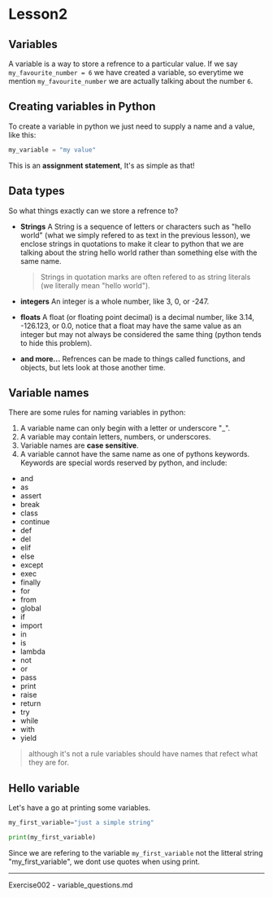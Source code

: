 # Lesson2

## Variables

A variable is a way to store a refrence to a particular value.
If we say `my_favourite_number = 6` we have created a variable, so everytime we
mention `my_favourite_number` we are actually talking about the number `6`.

## Creating variables in Python

To create a variable in python we just need to supply a name and a value,
like this:
```python
my_variable = "my value"
```
This is an __assignment statement__, It's as simple as that!

## Data types

So what things exactly can we store a refrence to?

* __Strings__
  A String is a sequence of letters or characters such as "hello world"
  (what we simply refered to as text in the previous lesson), we
  enclose strings in quotations to make it clear to python that we are talking
  about the string hello world rather than something else with the same name.

  > Strings in quotation marks are often refered to as string literals (we 
  > literally mean "hello world").

* __integers__
  An integer is a whole number, like 3, 0, or -247.

* __floats__
  A float (or floating point decimal) is a decimal number, like 3.14, -126.123,
  or 0.0, notice that a float may have the same value as an integer but may not
  always be considered the same thing (python tends to hide this problem).

* __and more...__
  Refrences can be made to things called functions, and objects, but lets look
  at those another time.

## Variable names

There are some rules for naming variables in python:

1. A variable name can only begin with a letter or underscore "_".
2. A variable may contain letters, numbers, or underscores.
3. Variable names are __case sensitive__.
4. A variable cannot have the same name as one of pythons keywords.
  Keywords are special words reserved by python, and include:

  * and
  * as
  * assert
  * break
  * class
  * continue
  * def
  * del
  * elif
  * else
  * except
  * exec
  * finally
  * for
  * from
  * global
  * if
  * import
  * in
  * is
  * lambda
  * not
  * or
  * pass
  * print
  * raise
  * return
  * try
  * while
  * with
  * yield

> although it's not a rule variables should have names that refect what they are
> for.

## Hello variable

Let's have a go at printing some variables.

```python
my_first_variable="just a simple string"

print(my_first_variable)
```
Since we are refering to the variable `my_first_variable` not the litteral
string "my_first_variable", we dont use quotes when using print.

---
Exercise002 - variable_questions.md

